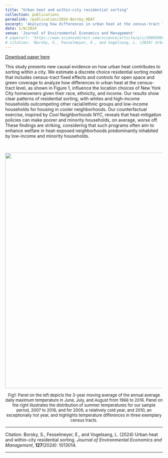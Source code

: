 ```yaml
---
title: "Urban heat and within-city residential sorting"
collection: publications
permalink: /publication/2024-Borsky_HEAT
excerpt: 'Analyzing how differences in urban heat at the census-tract level influence the location choices of New York City homeowners given their race, ethnicity, and income.'
date: 1/9/2024
venue: 'Journal of Environmental Economics and Management'
# paperurl: 'https://www.sciencedirect.com/science/article/pii/S0095069624000883'
# citation: 'Borsky, S., Fesselmeyer, E., and Vogelsang, L. (2024) Urban heat and within-city residential sorting. Journal of Environmental Economics and Management, 127(2024): 103014.'
---
```


<a href='https://www.sciencedirect.com/science/article/pii/S0095069624000883'>Download paper here</a>

This study presents new causal evidence on how urban heat contributes to sorting within a city. We estimate a discrete choice residential sorting model that includes census-tract fixed effects and controls for open space and green coverage to analyze how differences in urban heat at the census-tract level, as shown in Figure 1, influence the location choices of New York City homeowners given their race, ethnicity, and income. Our results show clear patterns of residential sorting, with whites and high-income households outcompeting other racial/ethnic groups and low-income households for housing in cooler neighborhoods. Our counterfactual exercise, inspired by *Cool Neighborhoods NYC*, reveals that heat-mitigation policies can make poorer and minority households, on average, worse off. These findings are striking, considering that such programs often aim to enhance welfare in heat-exposed neighborhoods predominantly inhabited by low-income and minority households. 

<br />

<p align="center"> 
<img src="https://sborsky.github.io/images/nyc_heat.jpg" width="750">
</p>
<p align="center">
<font size="2">Fig1: Panel on the left depicts the 3-year moving average of the annual average daily maximum temperature in June, July, and August from 1966 to 2016. Panel on the right illustrates the distribution of summer temperatures for our sample period, 2007 to 2016, and for 2009, a relatively cold year, and 2010, an exceptionally hot year, and highlights temperature differences in three exemplary census tracts.</font>
</p>




---

Citation: Borsky, S., Fesselmeyer, E., and Vogelsang, L.  (2024) Urban heat and within-city residential sorting. *Journal of Environmental Economics and Management*, **127**(2024): 1013014.

---

